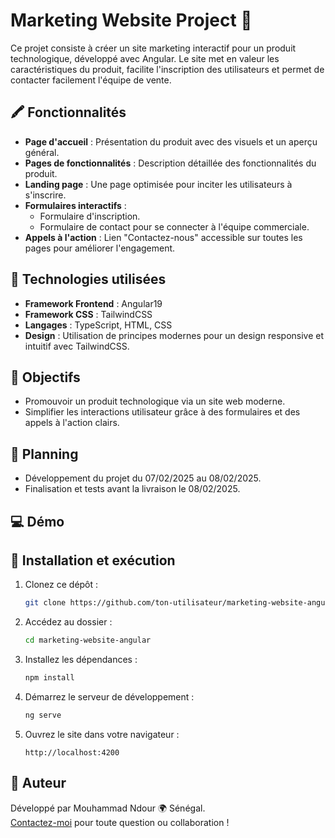 # Marketing Website Project 🚀

Ce projet consiste à créer un site marketing interactif pour un produit technologique, développé avec Angular. Le site met en valeur les caractéristiques du produit, facilite l'inscription des utilisateurs et permet de contacter facilement l'équipe de vente.

## 🖍 Fonctionnalités
- **Page d'accueil** : Présentation du produit avec des visuels et un aperçu général.  
- **Pages de fonctionnalités** : Description détaillée des fonctionnalités du produit.  
- **Landing page** : Une page optimisée pour inciter les utilisateurs à s'inscrire.  
- **Formulaires interactifs** :  
  - Formulaire d'inscription.  
  - Formulaire de contact pour se connecter à l'équipe commerciale.  
- **Appels à l'action** : Lien "Contactez-nous" accessible sur toutes les pages pour améliorer l'engagement.  

## 🔧 Technologies utilisées
- **Framework Frontend** : Angular19  
- **Framework CSS** : TailwindCSS  
- **Langages** : TypeScript, HTML, CSS  
- **Design** : Utilisation de principes modernes pour un design responsive et intuitif avec TailwindCSS.

## 🌟 Objectifs
- Promouvoir un produit technologique via un site web moderne.  
- Simplifier les interactions utilisateur grâce à des formulaires et des appels à l'action clairs.  

## 📅 Planning
- Développement du projet du 07/02/2025 au 08/02/2025.  
- Finalisation et tests avant la livraison le 08/02/2025.  

## 💻 Démo


## 📂 Installation et exécution
1. Clonez ce dépôt :  
   ```bash
   git clone https://github.com/ton-utilisateur/marketing-website-angular.git
   ```
2. Accédez au dossier :  
   ```bash
   cd marketing-website-angular
   ```
3. Installez les dépendances :  
   ```bash
   npm install
   ```
4. Démarrez le serveur de développement :  
   ```bash
   ng serve
   ```
5. Ouvrez le site dans votre navigateur :  
   ```plaintext
   http://localhost:4200
   ```

## 📌 Auteur
Développé par Mouhammad Ndour 🌍 Sénégal.  
[Contactez-moi](mailto:ndourmouhammad15@gmail.com) pour toute question ou collaboration !
